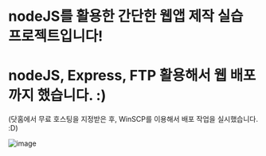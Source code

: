 # nodeJS를 활용한 간단한 웹앱 제작 실습 프로젝트입니다!

# nodeJS, Express, FTP 활용해서 웹 배포까지 했습니다. :)
(닷홈에서 무료 호스팅을 지정받은 후, WinSCP를 이용해서 배포 작업을 실시했습니다. :D)

![image](https://github.com/user-attachments/assets/f691fe9a-f37d-4725-9ab0-0b7d01f3b63f)
